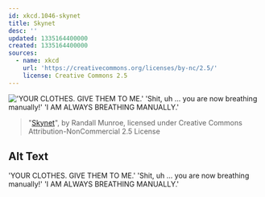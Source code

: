 ```yaml
---
id: xkcd.1046-skynet
title: Skynet
desc: ''
updated: 1335164400000
created: 1335164400000
sources:
  - name: xkcd
    url: 'https://creativecommons.org/licenses/by-nc/2.5/'
    license: Creative Commons 2.5
---
```

!['YOUR CLOTHES. GIVE THEM TO ME.' 'Shit, uh ... you are now breathing manually!' 'I AM ALWAYS BREATHING MANUALLY.'](https://imgs.xkcd.com/comics/skynet.png)
> "[Skynet](https://xkcd.com/1046/)", by Randall Munroe, licensed under Creative Commons Attribution-NonCommercial 2.5 License

## Alt Text
'YOUR CLOTHES. GIVE THEM TO ME.' 'Shit, uh ... you are now breathing manually!' 'I AM ALWAYS BREATHING MANUALLY.'
